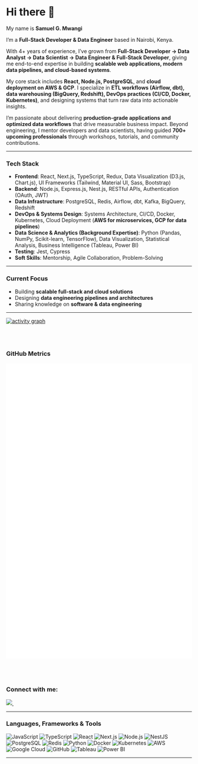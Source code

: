 # Hi there 👋

My name is **Samuel G. Mwangi**

I’m a **Full-Stack Developer & Data Engineer** based in Nairobi, Kenya.

With 4+ years of experience, I’ve grown from **Full-Stack Developer → Data Analyst → Data Scientist → Data Engineer & Full-Stack Developer**, giving me end-to-end expertise in building **scalable web applications, modern data pipelines, and cloud-based systems**.

My core stack includes **React, Node.js, PostgreSQL**, and **cloud deployment on AWS & GCP**. I specialize in **ETL workflows (Airflow, dbt), data warehousing (BigQuery, Redshift), DevOps practices (CI/CD, Docker, Kubernetes)**, and designing systems that turn raw data into actionable insights.

I’m passionate about delivering **production-grade applications and optimized data workflows** that drive measurable business impact. Beyond engineering, I mentor developers and data scientists, having guided **700+ upcoming professionals** through workshops, tutorials, and community contributions.

---

### Tech Stack

* **Frontend**: React, Next.js, TypeScript, Redux, Data Visualization (D3.js, Chart.js), UI Frameworks (Tailwind, Material UI, Sass, Bootstrap)
* **Backend**: Node.js, Express.js, Nest.js, RESTful APIs, Authentication (OAuth, JWT)
* **Data Infrastructure**: PostgreSQL, Redis, Airflow, dbt, Kafka, BigQuery, Redshift
* **DevOps & Systems Design**: Systems Architecture, CI/CD, Docker, Kubernetes, Cloud Deployment (**AWS for microservices, GCP for data pipelines**)
* **Data Science & Analytics (Background Expertise)**: Python (Pandas, NumPy, Scikit-learn, TensorFlow), Data Visualization, Statistical Analysis, Business Intelligence (Tableau, Power BI)
* **Testing**: Jest, Cypress
* **Soft Skills**: Mentorship, Agile Collaboration, Problem-Solving

---

### Current Focus

* Building **scalable full-stack and cloud solutions**
* Designing **data engineering pipelines and architectures**
* Sharing knowledge on **software & data engineering**

---


[![activity graph](https://github-readme-activity-graph.vercel.app/graph?username=devsamuelmwangi&theme=github-dark-dimmed&custom_title=Activity%20Graph&hide_border=true)](https://github.com/ashutosh00710/github-readme-activity-graph)

<br> <br>

### GitHub Metrics
![Metrics](./github-metrics.svg)

<br />  <br /> 

### Connect with me:

<a href="https://www.github.com/devsamuelmwangi/">
    <img src="https://img.shields.io/github/followers/devsamuelmwangi?style=social"/>     
</a>&nbsp;&nbsp;

---

### Languages, Frameworks & Tools  

![JavaScript](https://img.shields.io/badge/javascript-%23323330.svg?style=flat&logo=javascript&logoColor=%23F7DF1E) 
![TypeScript](https://img.shields.io/badge/typescript-%23007ACC.svg?style=flat&logo=typescript&logoColor=white) 
![React](https://img.shields.io/badge/react-%2320232a.svg?style=flat&logo=react&logoColor=%2361DAFB) 
![Next.js](https://img.shields.io/badge/next.js-000000?style=flat&logo=next.js&logoColor=white) 
![Node.js](https://img.shields.io/badge/node.js-339933?style=flat&logo=node.js&logoColor=white) 
![NestJS](https://img.shields.io/badge/nestjs-%23E0234E.svg?style=flat&logo=nestjs&logoColor=white) 
![PostgreSQL](https://img.shields.io/badge/postgresql-%23316192.svg?style=flat&logo=postgresql&logoColor=white) 
![Redis](https://img.shields.io/badge/redis-%23DD0031.svg?style=flat&logo=redis&logoColor=white) 
![Python](https://img.shields.io/badge/python-3670A0?style=flat&logo=python&logoColor=ffdd54) 
![Docker](https://img.shields.io/badge/docker-%230db7ed.svg?style=flat&logo=docker&logoColor=white) 
![Kubernetes](https://img.shields.io/badge/kubernetes-%23326ce5.svg?style=flat&logo=kubernetes&logoColor=white) 
![AWS](https://img.shields.io/badge/AWS-%23FF9900.svg?style=flat&logo=amazon-aws&logoColor=white) 
![Google Cloud](https://img.shields.io/badge/GoogleCloud-%234285F4.svg?style=flat&logo=google-cloud&logoColor=white) 
![GitHub](https://img.shields.io/badge/github-%23121011.svg?style=flat&logo=github&logoColor=white) 
![Tableau](https://img.shields.io/badge/Tableau-E97627?style=flat&logo=Tableau&logoColor=white) 
![Power BI](https://img.shields.io/badge/power%20bi-F2C811?style=flat&logo=powerbi&logoColor=black) 

---


[website]: #
<br /> <br />  <br />  <br />  <br /> 
